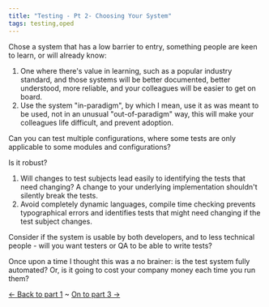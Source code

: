 ```yaml
---
title: "Testing - Pt 2- Choosing Your System"
tags: testing,oped
---
```

<p class="c0"><span>Chose a system that has a low barrier to entry, something people are keen to learn, or will already know:</span></p>
<p class="c1 c0"><span></span></p>
<ol class="c4" start="1">
	<li class="c2 c0"><span>One where there&#39;s value in learning, such as a popular industry standard, and those systems will be better documented, better understood, more reliable, and your colleagues will be easier to get on board.</span></li>
	<li class="c2 c0"><span>Use the system &quot;in-paradigm&quot;, by which I mean, use it as was meant to be used, not in an unusual &quot;out-of-paradigm&quot; way, this will make your colleagues life difficult, and prevent adoption.</span></li>
</ol>
<p class="c1 c0"><span></span></p>
<p class="c0"><span>Can you can test multiple configurations, where some tests are only applicable to some modules and configurations?</span></p>
<p class="c0 c1"><span></span></p>
<p class="c0"><span>Is it robust?</span></p>
<p class="c1 c0"><span></span></p>
<ol class="c4" start="1">
	<li class="c0 c2"><span>Will changes to test subjects lead easily to identifying the tests that need changing? A change to your underlying implementation shouldn&#39;t silently break the tests.</span></li>
	<li class="c2 c0"><span>Avoid completely dynamic languages, compile time checking prevents typographical errors and identifies tests that might need changing if the test subject changes.</span></li>
</ol>
<p class="c1 c0"><span></span></p>
<p class="c0"><span>Consider if the system is usable by both developers, and to less technical people - will you want testers or QA to be able to write tests?</span></p>
<p class="c1 c0"><span></span></p>
<p class="c0"><span>Once upon a time I thought this was a no brainer: is the test system fully automated? Or, is it going to cost your company money each time you run them?</span></p>
<p><a href="/content/testing-pt-1">&larr; Back to part 1</a> ~ <a href="/content/testing-pt-3-writing-tests">On to part 3 &rarr;</a></p>
